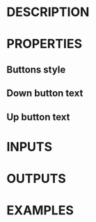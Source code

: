 # DESCRIPTION

# PROPERTIES

## Buttons style

## Down button text

## Up button text

# INPUTS

# OUTPUTS

# EXAMPLES
